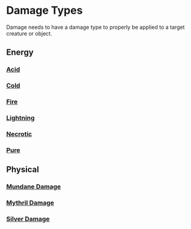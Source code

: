 # Damage Types

Damage needs to have a damage type to properly be applied to a target creature or object.

## Energy

### [Acid](Acid.md)

### [Cold](Cold.md)

### [Fire](Fire.md)

### [Lightning](Lightning.md)

### [Necrotic](Necrotic.md)

### [Pure](Pure.md)

## Physical

### [Mundane Damage](Mundane%20Damage.md)

### [Mythril Damage](Mythril%20Damage.md)

### [Silver Damage](Silver%20Damage.md)
